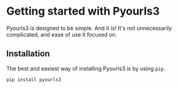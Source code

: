 # Getting started with Pyourls3

Pyourls3 is designed to be simple. And it is! It's not unnecessarily complicated, and ease of use it focused on.

## Installation

The best and easiest way of installing Pyourls3 is by using `pip`.
    
    pip install pyourls3

